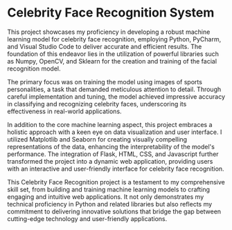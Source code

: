 # Celebrity Face Recognition System

This project showcases my proficiency in developing a robust machine learning model for celebrity face recognition, employing Python, PyCharm, and Visual Studio Code to deliver accurate and efficient results. The foundation of this endeavor lies in the utilization of powerful libraries such as Numpy, OpenCV, and Sklearn for the creation and training of the facial recognition model.

The primary focus was on training the model using images of sports personalities, a task that demanded meticulous attention to detail. Through careful implementation and tuning, the model achieved impressive accuracy in classifying and recognizing celebrity faces, underscoring its effectiveness in real-world applications.

In addition to the core machine learning aspect, this project embraces a holistic approach with a keen eye on data visualization and user interface. I utilized Matplotlib and Seaborn for creating visually compelling representations of the data, enhancing the interpretability of the model's performance. The integration of Flask, HTML, CSS, and Javascript further transformed the project into a dynamic web application, providing users with an interactive and user-friendly interface for celebrity face recognition.

This Celebrity Face Recognition project is a testament to my comprehensive skill set, from building and training machine learning models to crafting engaging and intuitive web applications. It not only demonstrates my technical proficiency in Python and related libraries but also reflects my commitment to delivering innovative solutions that bridge the gap between cutting-edge technology and user-friendly applications.
